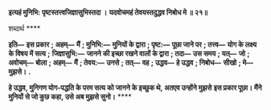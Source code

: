 **इत्यहं मुनिभि: पृष्टस्तत्त्वजिज्ञासुभिस्तदा ।** **यदवोचमहं तेवयस्तदुद्धव निबोध मे ॥ २१॥** 

शब्दार्थ **** 

**इति—** **इस प्रकार** **; अहम्—** **मैं** **; मुनिभि:—** **मुनियों के द्वारा** **; पृष्ट:—** **पूछा जाने पर** **; तत्त्व—** **योग के लक्ष्य के विषय में सत्य** **;** **जिज्ञासुभि:—** **जानने की इच्छा रखने वालों के द्वारा** **; तदा—** **उस समय** **; यत्—** **जो** **; अवोचम्—** **बोला** **; अहम्—** **मैं** **; तेवय:—** **उनसे** **; तत्—** **वह** **; उद्धव—** **हे उद्धव** **; निबोध—** **सीखो** **; मे—** **मुझसे।** **.** 

**हे उद्धव, मुनिगण योग-पद्धति के परम सत्य को जानने के इच्छुक थे, अतएव उन्होंने मुझसे** **इस प्रकार पूछा। मैंने मुनियों से जो कुछ कहा, उसे अब मुझसे सुनो।** **** 